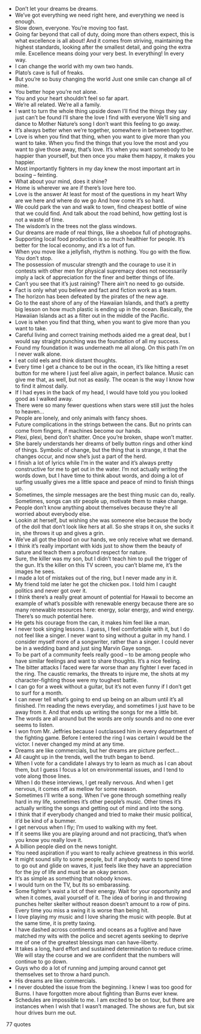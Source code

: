  - Don’t let your dreams be dreams.
 - We’ve got everything we need right here, and everything we need is enough.
 - Slow down, everyone. You’re moving too fast.
 - Going far beyond that call of duty, doing more than others expect, this is what excellence is all about! And it comes from striving, maintaining the highest standards, looking after the smallest detail, and going the extra mile. Excellence means doing your very best. In everything! In every way.
 - I can change the world with my own two hands.
 - Plato’s cave is full of freaks.
 - But you’re so busy changing the world Just one smile can change all of mine.
 - You better hope you’re not alone.
 - You and your heart shouldn’t feel so far apart.
 - We’re all related. We’re all a family.
 - I want to turn the whole thing upside down I’ll find the things they say just can’t be found I’ll share the love I find with everyone We’ll sing and dance to Mother Nature’s song I don’t want this feeling to go away.
 - It’s always better when we’re together, somewhere in between together.
 - Love is when you find that thing, when you want to give more than you want to take. When you find the things that you love the most and you want to give those away, that’s love. It’s when you want somebody to be happier than yourself, but then once you make them happy, it makes you happier.
 - Most importantly fighters in my day knew the most important art in boxing – feinting.
 - What about your mind, does it shine?
 - Home is wherever we are if there’s love here too.
 - Love is the answer At least for most of the questions in my heart Why are we here and where do we go And how come it’s so hard.
 - We could park the van and walk to town, find cheapest bottle of wine that we could find. And talk about the road behind, how getting lost is not a waste of time.
 - The wisdom’s in the trees not the glass windows.
 - Our dreams are made of real things, like a shoebox full of photographs.
 - Supporting local food production is so much healthier for people. It’s better for the local economy, and it’s a lot of fun.
 - When you move like a jellyfish, rhythm is nothing. You go with the flow. You don’t stop.
 - The possession of muscular strength and the courage to use it in contests with other men for physical supremacy does not necessarily imply a lack of appreciation for the finer and better things of life.
 - Can’t you see that it’s just raining? There ain’t no need to go outside.
 - Fact is only what you believe and fact and fiction work as a team.
 - The horizon has been defeated by the pirates of the new age.
 - Go to the east shore of any of the Hawaiian Islands, and that’s a pretty big lesson on how much plastic is ending up in the ocean. Basically, the Hawaiian Islands act as a filter out in the middle of the Pacific.
 - Love is when you find that thing, when you want to give more than you want to take.
 - Careful living and correct training methods aided me a great deal, but I would say straight punching was the foundation of all my success.
 - Found my foundation it was underneath me all along. On this path I’m on I never walk alone.
 - I eat cold eels and think distant thoughts.
 - Every time I get a chance to be out in the ocean, it’s like hitting a reset button for me where I just feel alive again, in perfect balance. Music can give me that, as well, but not as easily. The ocean is the way I know how to find it almost daily.
 - If I had eyes in the back of my head, I would have told you you looked good as I walked away.
 - There were so many fewer questions when stars were still just the holes to heaven...
 - People are lonely, and only animals with fancy shoes.
 - Future complications in the strings between the cans. But no prints can come from fingers, if machines become our hands.
 - Plexi, plexi, bend don’t shatter. Once you’re broken, shape won’t matter.
 - She barely understands her dreams of belly button rings and other kind of things. Symbolic of change, but the thing that is strange, it that the changes occur, and now she’s just a part of the herd.
 - I finish a lot of lyrics while I’m in the water and it’s always pretty constructive for me to get out in the water. I’m not actually writing the words down, but I have time to think about words, and doing a lot of surfing usually gives me a little space and peace of mind to finish things up.
 - Sometimes, the simple messages are the best thing music can do, really. Sometimes, songs can stir people up, motivate them to make change.
 - People don’t know anything about themselves because they’re all worried about everybody else.
 - Lookin at herself, but wishing she was someone else because the body of the doll that don’t look like hers at all. So she straps it on, she sucks it in, she throws it up and gives a grin.
 - We’ve all got the blood on our hands, we only receive what we demand.
 - I think it’s really important with kids just to show them the beauty of nature and teach them a profound respect for nature.
 - Sure, the killer was my son, but I didn’t teach him to pull the trigger of the gun. It’s the killer on this TV screen, you can’t blame me, it’s the images he sees.
 - I made a lot of mistakes out of the ring, but I never made any in it.
 - My friend told me later he got the chicken pox. I told him I caught politics and never got over it.
 - I think there’s a really great amount of potential for Hawaii to become an example of what’s possible with renewable energy because there are so many renewable resources here: energy, solar energy, and wind energy. There’s so much potential here.
 - He gets his courage from the can, it makes him feel like a man.
 - I never took singing lessons. I guess, I feel comfortable with it, but I do not feel like a singer. I never want to sing without a guitar in my hand. I consider myself more of a songwriter, rather than a singer. I could never be in a wedding band and just sing Marvin Gaye songs.
 - To be part of a community feels really good – to be among people who have similar feelings and want to share thoughts. It’s a nice feeling.
 - The bitter attacks I faced were far worse than any fighter I ever faced in the ring. The caustic remarks, the threats to injure me, the shots at my character-fighting those were my toughest battle.
 - I can go for a week without a guitar, but it’s not even funny if I don’t get to surf for a month.
 - I can never tell what’s going to end up being on an album until it’s all finished. I’m reading the news everyday, and sometimes I just have to be away from it. And that ends up writing the songs for me a little bit.
 - The words are all around but the words are only sounds and no one ever seems to listen.
 - I won from Mr. Jeffries because I outclassed him in every department of the fighting game. Before I entered the ring I was certain I would be the victor. I never changed my mind at any time.
 - Dreams are like commercials, but her dreams are picture perfect...
 - All caught up in the trends, well the truth began to bend.
 - When I vote for a candidate I always try to learn as much as I can about them, but I guess I focus a lot on environmental issues, and I tend to vote along those lines.
 - When I do these interviews, I get really nervous. And when I get nervous, it comes off as mellow for some reason.
 - Sometimes I’ll write a song. When I’ve gone through something really hard in my life, sometimes it’s other people’s music. Other times it’s actually writing the songs and getting out of mind and into the song.
 - I think that if everybody changed and tried to make their music political, it’d be kind of a bummer.
 - I get nervous when I fly; I’m used to walking with my feet.
 - If it seems like you are playing around and not practicing, that’s when you know you really love it.
 - A billion people died on the news tonight.
 - You need aspiration if you want to really achieve greatness in this world.
 - It might sound silly to some people, but if anybody wants to spend time to go out and glide on waves, it just feels like they have an appreciation for the joy of life and must be an okay person.
 - It’s as simple as something that nobody knows.
 - I would turn on the TV, but its so embarassing.
 - Some fighter’s waist a lot of their energy. Wait for your opportunity and when it comes, avail yourself of it. The idea of boring in and throwing punches helter skelter without reason doesn’t amount to a row of pins. Every time you miss a swing it is worse than being hit.
 - I love playing my music and I love sharing the music with people. But at the same time, it is pretty taxing.
 - I have dashed across continents and oceans as a fugitive and have matched my wits with the police and secret agents seeking to deprive me of one of the greatest blessings man can have-liberty.
 - It takes a long, hard effort and sustained determination to reduce crime. We will stay the course and we are confident that the numbers will continue to go down.
 - Guys who do a lot of running and jumping around cannot get themselves set to throw a hard punch.
 - His dreams are like commercials.
 - I never doubted the issue from the beginning. I knew I was too good for Burns. I have forgotten more about fighting than Burns ever knew.
 - Schedules are impossible to me. I am excited to be on tour, but there are instances when I wish that I wasn’t managed. The shows are fun, but six hour drives burn me out.

77 quotes